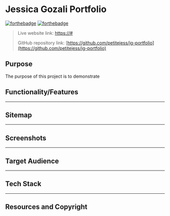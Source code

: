 # Jessica Gozali Portfolio 
[![forthebadge](https://forthebadge.com/images/badges/uses-html.svg)](https://forthebadge.com)
[![forthebadge](https://forthebadge.com/images/badges/uses-css.svg)](https://forthebadge.com)

> Live website link: [https://#](https://#)
>
>GitHub repository link: [https://github.com/petitejess/jg-portfolio](https://github.com/petitejess/jg-portfolio)

## Purpose
The purpose of this project is to demonstrate 

## Functionality/Features
---

[//]: # (Semantic HTML)

[//]: # (HTML Code Validation)

[//]: # (CSS Code Validation)

[//]: # (WCAG 2.0 Accessibility Rating)

[//]: # (Responsive Mobile-First Approach / uses media queries, relative CSS units, Flexbox and CSS Grid)

[//]: # (SRI)

[//]: # (Git Log link)

## Sitemap
---

[//]: # (Visual Sitemap)

[//]: # (XML Sitemap)

## Screenshots
---

[//]: # (Wireframes)

[//]: # (Live Screenshots)

## Target Audience
---

## Tech Stack
---

[//]: # (Development Stack and Tools - HTML5, CSS3, VS Code, Git, GitHub, Trello, diagrams.net, https://www.xml-sitemaps.com/)

[//]: # (Design Tools - Balsamiq, Figma, Adobe Photoshop, Adobe Illustrator)

[//]: # (Deployment - Netlify)

## Resources and Copyright

[//]: # (Pexels)